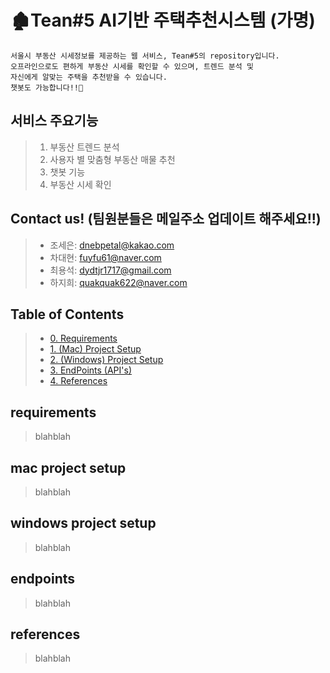 # 🏚Tean#5 AI기반 주택추천시스템 (가명)

```
서울시 부동산 시세정보를 제공하는 웹 서비스, Tean#5의 repository입니다.
오프라인으로도 편하게 부동산 시세를 확인할 수 있으며, 트렌드 분석 및
자신에게 알맞는 주택을 추천받을 수 있습니다. 
챗봇도 가능합니다!!🎉
```

## 서비스 주요기능


 >1. 부동산 트렌드 분석
 >2. 사용자 별 맞춤형 부동산 매물 추천
 >3. 챗봇 기능
 >4. 부동산 시세 확인
 
 
## Contact us!   (팀원분들은 메일주소 업데이트 해주세요!!)

>- 조세은: [dnebpetal@kakao.com](dnebpetal@kakao.com)
>- 차대현: [fuyfu61@naver.com](fuyfu61@naver.com)
>- 최용석: [dydtjr1717@gmail.com](dydtjr1717@gmail.com)
>- 하지희: [quakquak622@naver.com](quakquak622@naver.com)


## Table of Contents

 > - [0. Requirements](#requirements)
 > - [1. (Mac) Project Setup](#mac-project-setup)
 > - [2. (Windows) Project Setup](#windows-project-setup)
 > - [3. EndPoints (API's)](#endpoints)
 > - [4. References](#references)
 
 
 ## requirements

 > blahblah
 
 
 ## mac project setup
 
 > blahblah
 
 
 ## windows project setup
 
 > blahblah
 
 
 ## endpoints
 
 > blahblah
 
 
 ## references
 
 > blahblah
